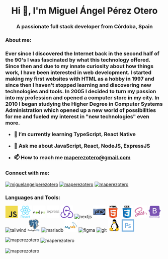 <h1 align="center">Hi 👋, I'm Miguel Ángel Pérez Otero</h1>
<h3 align="center">A passionate full stack developer from Córdoba, Spain</h3>

<h3>About me:<h3>
 <p>
 Ever since I discovered the Internet back in the second half of the 90's I was fascinated by what this technology offered. Since then and due to my innate curiosity about how things work, I have been interested in web development.
I started making my first websites with HTML as a hobby in 1997 and since then I haven't stopped learning and discovering new technologies and tools. In 2005 I decided to turn my passion into my profession and opened a computer store in my city. In 2010 I began studying the Higher Degree in Computer Systems Administration which opened up a new world of possibilities for me and fueled my interest in "new technologies" even more.
 </p>

- 🌱 I’m currently learning **TypeScript, React Native**

- 💬 Ask me about **JavaScript, React, NodeJS, ExpressJS**

- 📫 How to reach me **maperezotero@gmail.com**

<h3 align="left">Connect with me:</h3>
<p align="left">
 <a href="https://linkedin.com/in/miguel-angel-perez-otero" target="blank"><img align="center" src="https://raw.githubusercontent.com/rahuldkjain/github-profile-readme-generator/master/src/images/icons/Social/linked-in-alt.svg" alt="miguelangelperezotero" height="30" width="40" /></a> 
<a href="https://twitter.com/maperezotero" target="blank"><img align="center" src="https://raw.githubusercontent.com/rahuldkjain/github-profile-readme-generator/master/src/images/icons/Social/twitter.svg" alt="maperezotero" height="30" width="40" /></a> 
<a href="https://www.youtube.com/user/maperezotero" target="blank"><img align="center" src="https://raw.githubusercontent.com/rahuldkjain/github-profile-readme-generator/master/src/images/icons/Social/youtube.svg" alt="maperezotero" height="30" width="40" /></a>
</p>

<h3 align="left">Languages and Tools:</h3>

<p align="left"> 
<img src="https://raw.githubusercontent.com/devicons/devicon/master/icons/javascript/javascript-original.svg" alt="javascript" width="40" height="40"/> 
<img src="https://raw.githubusercontent.com/devicons/devicon/master/icons/react/react-original-wordmark.svg" alt="react" width="40" height="40"/> 
<img src="https://raw.githubusercontent.com/devicons/devicon/master/icons/nodejs/nodejs-original-wordmark.svg" alt="nodejs" width="40" height="40"/> 
<img src="https://raw.githubusercontent.com/devicons/devicon/master/icons/express/express-original-wordmark.svg" alt="express" width="40" height="40"/> 
<img src="https://raw.githubusercontent.com/devicons/devicon/master/icons/redux/redux-original.svg" alt="redux" width="40" height="40"/> 
<img src="https://cdn.worldvectorlogo.com/logos/nextjs-2.svg" alt="nextjs" width="40" height="40"/> 
<img src="https://raw.githubusercontent.com/devicons/devicon/master/icons/php/php-original.svg" alt="php" width="40" height="40"/> 
<img src="https://raw.githubusercontent.com/devicons/devicon/master/icons/html5/html5-original-wordmark.svg" alt="html5" width="40" height="40"/> 
<img src="https://raw.githubusercontent.com/devicons/devicon/master/icons/css3/css3-original-wordmark.svg" alt="css3" width="40" height="40"/> 
<img src="https://raw.githubusercontent.com/devicons/devicon/master/icons/sass/sass-original.svg" alt="sass" width="40" height="40"/> 
<img src="https://raw.githubusercontent.com/devicons/devicon/master/icons/bootstrap/bootstrap-plain-wordmark.svg" alt="bootstrap" width="40" height="40"/> 
<img src="https://www.vectorlogo.zone/logos/tailwindcss/tailwindcss-icon.svg" alt="tailwind" width="40" height="40"/> 
<img src="https://raw.githubusercontent.com/devicons/devicon/master/icons/postgresql/postgresql-original-wordmark.svg" alt="postgresql" width="40" height="40"/> 
<img src="https://www.vectorlogo.zone/logos/mariadb/mariadb-icon.svg" alt="mariadb" width="40" height="40"/> 
<img src="https://raw.githubusercontent.com/devicons/devicon/master/icons/mysql/mysql-original-wordmark.svg" alt="mysql" width="40" height="40"/> 
<img src="https://www.vectorlogo.zone/logos/figma/figma-icon.svg" alt="figma" width="40" height="40"/> 
<img src="https://www.vectorlogo.zone/logos/git-scm/git-scm-icon.svg" alt="git" width="40" height="40"/> 
<img src="https://raw.githubusercontent.com/devicons/devicon/master/icons/linux/linux-original.svg" alt="linux" width="40" height="40"/> 
<img src="https://raw.githubusercontent.com/devicons/devicon/master/icons/photoshop/photoshop-line.svg" alt="photoshop" width="40" height="40"/> 
</p>

<p><img align="left" src="https://github-readme-stats.vercel.app/api/top-langs?username=maperezotero&show_icons=true&locale=en&layout=compact" alt="maperezotero" /></p>

<p>&nbsp;<img align="center" src="https://github-readme-stats.vercel.app/api?username=maperezotero&show_icons=true&locale=en" alt="maperezotero" /></p>

<p><img align="center" src="https://github-readme-streak-stats.herokuapp.com/?user=maperezotero&" alt="maperezotero" /></p>

